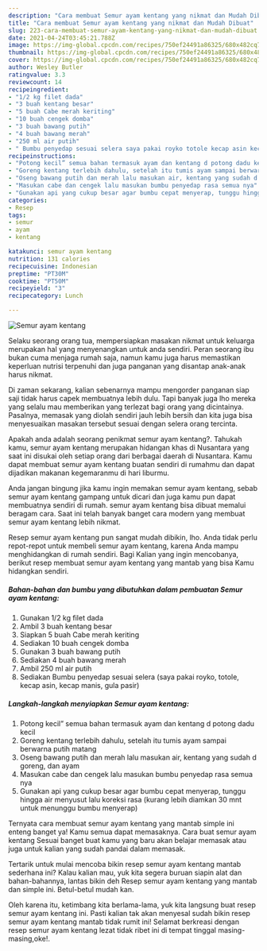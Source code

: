 ```yaml
---
description: "Cara membuat Semur ayam kentang yang nikmat dan Mudah Dibuat"
title: "Cara membuat Semur ayam kentang yang nikmat dan Mudah Dibuat"
slug: 223-cara-membuat-semur-ayam-kentang-yang-nikmat-dan-mudah-dibuat
date: 2021-04-24T03:45:21.788Z
image: https://img-global.cpcdn.com/recipes/750ef24491a86325/680x482cq70/semur-ayam-kentang-foto-resep-utama.jpg
thumbnail: https://img-global.cpcdn.com/recipes/750ef24491a86325/680x482cq70/semur-ayam-kentang-foto-resep-utama.jpg
cover: https://img-global.cpcdn.com/recipes/750ef24491a86325/680x482cq70/semur-ayam-kentang-foto-resep-utama.jpg
author: Wesley Butler
ratingvalue: 3.3
reviewcount: 14
recipeingredient:
- "1/2 kg filet dada"
- "3 buah kentang besar"
- "5 buah Cabe merah keriting"
- "10 buah cengek domba"
- "3 buah bawang putih"
- "4 buah bawang merah"
- "250 ml air putih"
- " Bumbu penyedap sesuai selera saya pakai royko totole kecap asin kecap manis gula pasir"
recipeinstructions:
- "Potong kecil” semua bahan termasuk ayam dan kentang d potong dadu kecil"
- "Goreng kentang terlebih dahulu, setelah itu tumis ayam sampai berwarna putih matang"
- "Oseng bawang putih dan merah lalu masukan air, kentang yang sudah d goreng, dan ayam"
- "Masukan cabe dan cengek lalu masukan bumbu penyedap rasa semua nya"
- "Gunakan api yang cukup besar agar bumbu cepat menyerap, tunggu hingga air menyusut lalu koreksi rasa (kurang lebih diamkan 30 mnt untuk menunggu bumbu menyerap)"
categories:
- Resep
tags:
- semur
- ayam
- kentang

katakunci: semur ayam kentang 
nutrition: 131 calories
recipecuisine: Indonesian
preptime: "PT30M"
cooktime: "PT50M"
recipeyield: "3"
recipecategory: Lunch

---
```



![Semur ayam kentang](https://img-global.cpcdn.com/recipes/750ef24491a86325/680x482cq70/semur-ayam-kentang-foto-resep-utama.jpg)

Selaku seorang orang tua, mempersiapkan masakan nikmat untuk keluarga merupakan hal yang menyenangkan untuk anda sendiri. Peran seorang ibu bukan cuma menjaga rumah saja, namun kamu juga harus memastikan keperluan nutrisi terpenuhi dan juga panganan yang disantap anak-anak harus nikmat.

Di zaman  sekarang, kalian sebenarnya mampu mengorder panganan siap saji tidak harus capek membuatnya lebih dulu. Tapi banyak juga lho mereka yang selalu mau memberikan yang terlezat bagi orang yang dicintainya. Pasalnya, memasak yang diolah sendiri jauh lebih bersih dan kita juga bisa menyesuaikan masakan tersebut sesuai dengan selera orang tercinta. 



Apakah anda adalah seorang penikmat semur ayam kentang?. Tahukah kamu, semur ayam kentang merupakan hidangan khas di Nusantara yang saat ini disukai oleh setiap orang dari berbagai daerah di Nusantara. Kamu dapat membuat semur ayam kentang buatan sendiri di rumahmu dan dapat dijadikan makanan kegemaranmu di hari liburmu.

Anda jangan bingung jika kamu ingin memakan semur ayam kentang, sebab semur ayam kentang gampang untuk dicari dan juga kamu pun dapat membuatnya sendiri di rumah. semur ayam kentang bisa dibuat memalui beragam cara. Saat ini telah banyak banget cara modern yang membuat semur ayam kentang lebih nikmat.

Resep semur ayam kentang pun sangat mudah dibikin, lho. Anda tidak perlu repot-repot untuk membeli semur ayam kentang, karena Anda mampu menghidangkan di rumah sendiri. Bagi Kalian yang ingin mencobanya, berikut resep membuat semur ayam kentang yang mantab yang bisa Kamu hidangkan sendiri.

<!--inarticleads1-->

##### Bahan-bahan dan bumbu yang dibutuhkan dalam pembuatan Semur ayam kentang:

1. Gunakan 1/2 kg filet dada
1. Ambil 3 buah kentang besar
1. Siapkan 5 buah Cabe merah keriting
1. Sediakan 10 buah cengek domba
1. Gunakan 3 buah bawang putih
1. Sediakan 4 buah bawang merah
1. Ambil 250 ml air putih
1. Sediakan  Bumbu penyedap sesuai selera (saya pakai royko, totole, kecap asin, kecap manis, gula pasir)




<!--inarticleads2-->

##### Langkah-langkah menyiapkan Semur ayam kentang:

1. Potong kecil” semua bahan termasuk ayam dan kentang d potong dadu kecil
1. Goreng kentang terlebih dahulu, setelah itu tumis ayam sampai berwarna putih matang
1. Oseng bawang putih dan merah lalu masukan air, kentang yang sudah d goreng, dan ayam
1. Masukan cabe dan cengek lalu masukan bumbu penyedap rasa semua nya
1. Gunakan api yang cukup besar agar bumbu cepat menyerap, tunggu hingga air menyusut lalu koreksi rasa (kurang lebih diamkan 30 mnt untuk menunggu bumbu menyerap)




Ternyata cara membuat semur ayam kentang yang mantab simple ini enteng banget ya! Kamu semua dapat memasaknya. Cara buat semur ayam kentang Sesuai banget buat kamu yang baru akan belajar memasak atau juga untuk kalian yang sudah pandai dalam memasak.

Tertarik untuk mulai mencoba bikin resep semur ayam kentang mantab sederhana ini? Kalau kalian mau, yuk kita segera buruan siapin alat dan bahan-bahannya, lantas bikin deh Resep semur ayam kentang yang mantab dan simple ini. Betul-betul mudah kan. 

Oleh karena itu, ketimbang kita berlama-lama, yuk kita langsung buat resep semur ayam kentang ini. Pasti kalian tak akan menyesal sudah bikin resep semur ayam kentang mantab tidak rumit ini! Selamat berkreasi dengan resep semur ayam kentang lezat tidak ribet ini di tempat tinggal masing-masing,oke!.

